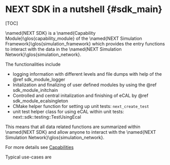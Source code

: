 NEXT SDK in a nutshell {#sdk_main}
==========================
[TOC]

\named{NEXT SDK} is a \named{Capability Module}\glos{capability_module} of the \named{NEXT Simulation Framework}\glos{simulation_framework} which provides the entry functions to interact with the data in the \named{NEXT Simulation Network}\glos{simulation_network}.


The functionalities include
* logging information with different levels and file dumps with help of the @ref sdk_module_logger
* Initalization and finalizing of user defined modules by using the @ref sdk_module_initchain
* Controlled and central initalization and finishing of eCAL by @ref sdk_module_ecalsingleton
* CMake helper function for setting up unit tests: `next_create_test`
* unit test helper class for using eCAL within unit tests: next::sdk::testing::TestUsingEcal

This means that all data related functions are summarized within \named{NEXT SDK} and allow anyone to interact with the \named{NEXT Simulation Network}\glos{simulation_network}.

For more details see [Capabilities](#sdk_capabilities_main)

Typical use-cases are

